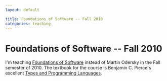 ```yaml
---
layout: default

title: Foundations of Software -- Fall 2010
categories: teaching
---
```


Foundations of Software -- Fall 2010
====================================
I'm teaching [Foundations of Software](http://lamp.epfl.ch/teaching/foundations_of_software/) instead of Martin Odersky in the Fall semester of 2010. The textbook for the course is Benjamin C. Pierce's excellent [Types and Programming Languages](http://www.cis.upenn.edu/~bcpierce/tapl/).